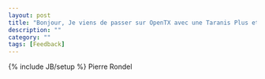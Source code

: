 ```yaml
---
layout: post
title: "Bonjour, Je viens de passer sur OpenTX avec une Taranis Plus et je suis conquis. Merci pour le travail fourni. L'apprentissage n'est pas des plus rapide, mais une fois que l'on a pigé la logique, c'est le pied..."
description: ""
category: ""
tags: [Feedback]
---
```

{% include JB/setup %}
Pierre Rondel
